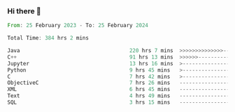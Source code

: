 ### Hi there 👋

<!--
**luoxuanzao/luoxuanzao** is a ✨ _special_ ✨ repository because its `README.md` (this file) appears on your GitHub profile.

Here are some ideas to get you started:

- 🔭 I’m currently working on ...
- 🌱 I’m currently learning ...
- 👯 I’m looking to collaborate on ...
- 🤔 I’m looking for help with ...
- 💬 Ask me about ...
- 📫 How to reach me: ...
- 😄 Pronouns: ...
- ⚡ Fun fact: ...
-->

<!--START_SECTION:waka-->

```rust
From: 25 February 2023 - To: 25 February 2024

Total Time: 384 hrs 2 mins

Java                                   220 hrs 7 mins  >>>>>>>>>>>>>>-----------   57.10 %
C++                                    91 hrs 13 mins  >>>>>>-------------------   23.66 %
Jupyter                                13 hrs 16 mins  >------------------------   03.45 %
Python                                 9 hrs 45 mins   >------------------------   02.53 %
C                                      7 hrs 42 mins   >------------------------   02.00 %
ObjectiveC                             7 hrs 26 mins   -------------------------   01.93 %
XML                                    6 hrs 45 mins   -------------------------   01.75 %
Text                                   4 hrs 49 mins   -------------------------   01.25 %
SQL                                    3 hrs 15 mins   -------------------------   00.84 %
```

<!--END_SECTION:waka-->